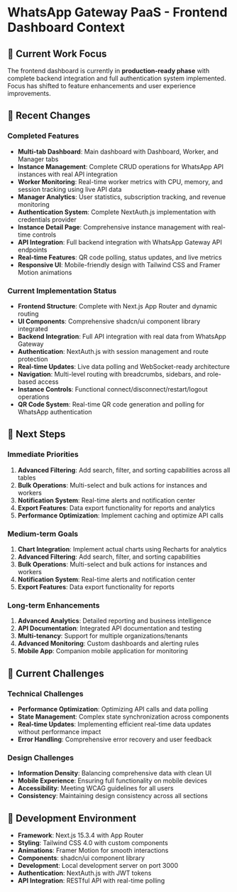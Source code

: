 # WhatsApp Gateway PaaS - Frontend Dashboard Context

## 🎯 Current Work Focus

The frontend dashboard is currently in **production-ready phase** with complete backend integration and full authentication system implemented. Focus has shifted to feature enhancements and user experience improvements.

## 🎯 Recent Changes

### Completed Features

- **Multi-tab Dashboard**: Main dashboard with Dashboard, Worker, and Manager tabs
- **Instance Management**: Complete CRUD operations for WhatsApp API instances with real API integration
- **Worker Monitoring**: Real-time worker metrics with CPU, memory, and session tracking using live API data
- **Manager Analytics**: User statistics, subscription tracking, and revenue monitoring
- **Authentication System**: Complete NextAuth.js implementation with credentials provider
- **Instance Detail Page**: Comprehensive instance management with real-time controls
- **API Integration**: Full backend integration with WhatsApp Gateway API endpoints
- **Real-time Features**: QR code polling, status updates, and live metrics
- **Responsive UI**: Mobile-friendly design with Tailwind CSS and Framer Motion animations

### Current Implementation Status

- **Frontend Structure**: Complete with Next.js App Router and dynamic routing
- **UI Components**: Comprehensive shadcn/ui component library integrated
- **Backend Integration**: Full API integration with real data from WhatsApp Gateway
- **Authentication**: NextAuth.js with session management and route protection
- **Real-time Updates**: Live data polling and WebSocket-ready architecture
- **Navigation**: Multi-level routing with breadcrumbs, sidebars, and role-based access
- **Instance Controls**: Functional connect/disconnect/restart/logout operations
- **QR Code System**: Real-time QR code generation and polling for WhatsApp authentication

## 🎯 Next Steps

### Immediate Priorities

1. **Advanced Filtering**: Add search, filter, and sorting capabilities across all tables
2. **Bulk Operations**: Multi-select and bulk actions for instances and workers
3. **Notification System**: Real-time alerts and notification center
4. **Export Features**: Data export functionality for reports and analytics
5. **Performance Optimization**: Implement caching and optimize API calls

### Medium-term Goals

1. **Chart Integration**: Implement actual charts using Recharts for analytics
2. **Advanced Filtering**: Add search, filter, and sorting capabilities
3. **Bulk Operations**: Multi-select and bulk actions for instances and workers
4. **Notification System**: Real-time alerts and notification center
5. **Export Features**: Data export functionality for reports

### Long-term Enhancements

1. **Advanced Analytics**: Detailed reporting and business intelligence
2. **API Documentation**: Integrated API documentation and testing
3. **Multi-tenancy**: Support for multiple organizations/tenants
4. **Advanced Monitoring**: Custom dashboards and alerting rules
5. **Mobile App**: Companion mobile application for monitoring

## 🎯 Current Challenges

### Technical Challenges

- **Performance Optimization**: Optimizing API calls and data polling
- **State Management**: Complex state synchronization across components
- **Real-time Updates**: Implementing efficient real-time data updates without performance impact
- **Error Handling**: Comprehensive error recovery and user feedback

### Design Challenges

- **Information Density**: Balancing comprehensive data with clean UI
- **Mobile Experience**: Ensuring full functionality on mobile devices
- **Accessibility**: Meeting WCAG guidelines for all users
- **Consistency**: Maintaining design consistency across all sections

## 🎯 Development Environment

- **Framework**: Next.js 15.3.4 with App Router
- **Styling**: Tailwind CSS 4.0 with custom components
- **Animations**: Framer Motion for smooth interactions
- **Components**: shadcn/ui component library
- **Development**: Local development server on port 3000
- **Authentication**: NextAuth.js with JWT tokens
- **API Integration**: RESTful API with real-time polling
